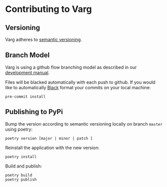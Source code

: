 # Contributing to Varg

## Versioning
Varg adheres to [semantic versioning].

## Branch Model

Varg is using a github flow branching model as described in our [development manual][development-branch-model].

Files will be blacked automatically with each push to github. If you would like to automatically [Black][black-url] format your commits on your local machine:

```
pre-commit install
```

## Publishing to PyPi

Bump the version according to semantic versioning locally on branch `master` using poetry:

```
poetry version [major | minor | patch ]
```

Reinstall the application with the new version:

```
poetry install
```

Build and publish:

```
poetry build
poetry publish
```

[black-url]: https://github.com/psf/black
[development-branch-model]: http://www.clinicalgenomics.se/development/dev/models/
[semantic versioning]: https://semver.org/